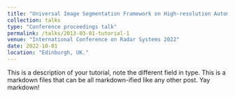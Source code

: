 ```yaml
---
title: "Universal Image Segmentation Framework on High-resolution Automotive Radar Map"
collection: talks
type: "Conference proceedings talk"
permalink: /talks/2013-03-01-tutorial-1
venue: "International Conference on Radar Systems 2022"
date: 2022-10-01
location: "Edinburgh, UK."
---
```


This is a description of your tutorial, note the different field in type. This is a markdown files that can be all markdown-ified like any other post. Yay markdown!
